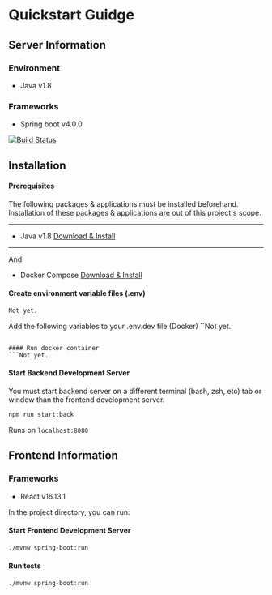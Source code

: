 # Quickstart Guidge
## Server Information

### Environment
- Java v1.8

### Frameworks
- Spring boot v4.0.0

[![Build Status]()]()

## Installation

#### Prerequisites
The following packages & applications must be installed beforehand. Installation of these packages & applications are out of this project's scope.

---

- Java v1.8 [Download & Install](https://www.java.com/es/download/ "Download & Install Here")

---
And

- Docker Compose [Download & Install](https://docs.docker.com/compose/install/ "Download & Install Here")


#### Create environment variable files (.env)
```zsh
Not yet.
```

Add the following variables to your .env.dev file (Docker)
``Not yet.
```

#### Run docker container
```Not yet.
```

#### Start Backend Development Server
You must start backend server on a different terminal (bash, zsh, etc) tab or window than the frontend development server.

```zsh
npm run start:back
```

Runs on `localhost:8080`

## Frontend Information

### Frameworks
- React v16.13.1

In the project directory, you can run:

#### Start Frontend Development Server
```zsh
./mvnw spring-boot:run
```

#### Run tests
```zsh
./mvnw spring-boot:run
```
